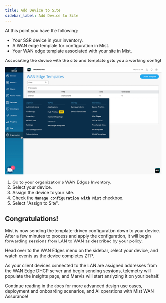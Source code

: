 ```yaml
---
title: Add Device to Site
sidebar_label: Add Device to Site
---
```


At this point you have the following:
* Your SSR device in your inventory.
* A WAN edge template for configuration in Mist.
* Your WAN edge template associated with your site in Mist.

Associating the device with the site and template gets you a working config!

![Add network](/img/intro_wa_quickstart_site_assign.gif)

1. Go to your organization's WAN Edges Inventory.
2. Select your device.
3. Assign the device to your site.
4. Check the **`Manage configuration with Mist`** checkbox.
5. Select "Assign to Site".

## Congratulations!
Mist is now sending the template-driven configuration down to your device. After a few minutes to process and apply the configuration, it will begin forwarding sessions from LAN to WAN as described by your policy.

Head over to the WAN Edges menu on the sidebar, select your device, and watch events as the device completes ZTP.

As your client devices connected to the LAN are assigned addresses from the WAN Edge DHCP server and begin sending sessions, telemetry will populate the insights page, and Marvis will start analyzing it on your behalf.

Continue reading in the docs for more advanced design use cases, deployment and onboarding scenarios, and AI operations with Mist WAN Assurance!
